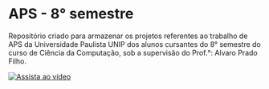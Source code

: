 # APS - 8° semestre 
Repositório criado para armazenar os projetos referentes ao trabalho de APS da Universidade Paulista UNIP 
dos alunos cursantes do 8° semestre do curso de Ciência da Computação, sob a supervisão do Prof.°: Alvaro Prado Filho.

[![Assista ao vídeo](https://img.youtube.com/vi/B1rfpQu2jdU/maxresdefault.jpg)](https://www.youtube.com/watch?v=B1rfpQu2jdU)

